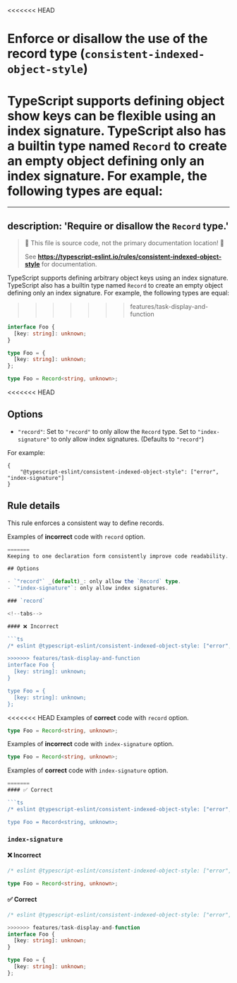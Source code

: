 <<<<<<< HEAD
# Enforce or disallow the use of the record type (`consistent-indexed-object-style`)

TypeScript supports defining object show keys can be flexible using an index signature. TypeScript also has a builtin type named `Record` to create an empty object defining only an index signature. For example, the following types are equal:
=======
---
description: 'Require or disallow the `Record` type.'
---

> 🛑 This file is source code, not the primary documentation location! 🛑
>
> See **https://typescript-eslint.io/rules/consistent-indexed-object-style** for documentation.

TypeScript supports defining arbitrary object keys using an index signature. TypeScript also has a builtin type named `Record` to create an empty object defining only an index signature. For example, the following types are equal:
>>>>>>> features/task-display-and-function

```ts
interface Foo {
  [key: string]: unknown;
}

type Foo = {
  [key: string]: unknown;
};

type Foo = Record<string, unknown>;
```

<<<<<<< HEAD
## Options

- `"record"`: Set to `"record"` to only allow the `Record` type. Set to `"index-signature"` to only allow index signatures. (Defaults to `"record"`)

For example:

```CJSON
{
    "@typescript-eslint/consistent-indexed-object-style": ["error", "index-signature"]
}
```

## Rule details

This rule enforces a consistent way to define records.

Examples of **incorrect** code with `record` option.

```ts
=======
Keeping to one declaration form consistently improve code readability.

## Options

- `"record"` _(default)_: only allow the `Record` type.
- `"index-signature"`: only allow index signatures.

### `record`

<!--tabs-->

#### ❌ Incorrect

```ts
/* eslint @typescript-eslint/consistent-indexed-object-style: ["error", "record"] */

>>>>>>> features/task-display-and-function
interface Foo {
  [key: string]: unknown;
}

type Foo = {
  [key: string]: unknown;
};
```

<<<<<<< HEAD
Examples of **correct** code with `record` option.

```ts
type Foo = Record<string, unknown>;
```

Examples of **incorrect** code with `index-signature` option.

```ts
type Foo = Record<string, unknown>;
```

Examples of **correct** code with `index-signature` option.

```ts
=======
#### ✅ Correct

```ts
/* eslint @typescript-eslint/consistent-indexed-object-style: ["error", "record"] */

type Foo = Record<string, unknown>;
```

### `index-signature`

<!--tabs-->

#### ❌ Incorrect

```ts
/* eslint @typescript-eslint/consistent-indexed-object-style: ["error", "index-signature"] */

type Foo = Record<string, unknown>;
```

#### ✅ Correct

```ts
/* eslint @typescript-eslint/consistent-indexed-object-style: ["error", "index-signature"] */

>>>>>>> features/task-display-and-function
interface Foo {
  [key: string]: unknown;
}

type Foo = {
  [key: string]: unknown;
};
```
